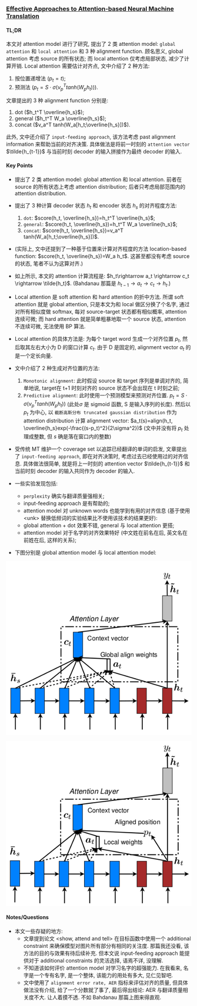 ### [Effective Approaches to Attention-based Neural Machine Translation](https://arxiv.org/abs/1508.04025)

#### TL;DR

本文对 attention model 进行了研究, 提出了 2 类 attention model: `global attention` 和 `local attention` 和 3 种 alignment function. 顾名思义, global attention 考虑 source 的所有状态; 而 local attention 仅考虑局部状态, 减少了计算开销. Local attention 需要估计对齐点, 文中介绍了 2 种方法:

1. 按位置递增法 ($p_t=t$);
2. 预测法 ($p_t=S\cdot \sigma(v_p^T tanh(W_p h_t))$).

文章提出的 3 种 alignment function 分别是: 

1. dot ($h_t^T \overline{h_s}$); 
2. general ($h_t^T W_a \overline{h_s}$);
3. concat ($v_a^T tanh(W_a[h_t;\overline{h_s}])$).

此外, 文中还介绍了 `input-feeding approach`, 该方法考虑 past alignment information 来帮助当前的对齐决策. 具体做法是将前一时刻的 `attention vector` $\tilde{h_{t-1}}$ 与当前时刻 decoder 的输入拼接作为最终 decoder 的输入.

#### Key Points

* 提出了 2 类 attention model: global attention 和 local attention. 前者在 source 的所有状态上考虑 attention distribution; 后者只考虑局部范围内的 attention distribution.
* 提出了 3 种计算 decoder 状态 $h_t$ 和 encoder 状态 $h_s$ 的对齐程度方法:
    1. `dot`: $score(h_t, \overline{h_s})=h_t^T \overline{h_s}$;
    2. `general`: $score(h_t, \overline{h_s})=h_t^T W_a \overline{h_s}$;
    3. `concat`: $score(h_t, \overline{h_s})=v_a^T tanh(W_a[h_t;\overline{h_s}])$.
* (实际上, 文中还提到了一种基于位置来计算对齐程度的方法 location-based function: $score(h_t, \overline{h_s})=W_a h_t$. 这甚至都没有考虑 source 的状态, 笔者不认为这算对齐.)
* 如上所示, 本文的 attention 计算流程是: $h_t\rightarrow a_t \rightarrow c_t \rightarrow \tilde{h_t}$. (Bahdanau 那篇是 $h_{t-1} \rightarrow a_t \rightarrow c_t \rightarrow h_t$.)
* Local attention 是 soft attention 和 hard attention 的折中方法. 所谓 soft attention 就是 global attention, 只是本文为和 local 做区分换了个名字, 通过对所有相似度做 softmax, 每对 source-target 状态都有相似概率, attention 连续可微; 而 hard attention 就是简单粗暴地取一个 source 状态, attention 不连续可微, 无法使用 BP 算法.
* Local attention 的具体方法是: 为每个 target word 生成一个对齐位置 $p_t$, 然后取其左右大小为 D 的窗口计算 $c_t$. 由于 D 是固定的, alignment vector $a_t$ 的是一个定长向量.
* 文中介绍了 2 种生成对齐位置的方法:
    1. `Monotonic alignment`: 此时假设 source 和 target 序列是单调对齐的, 简单地说, target在 t+1 时刻对齐的 source 状态不会出现在 t 时刻之前;
    2. `Predictive alignment`: 此时使用一个预测模型来预测对齐位置. $p_t=S\cdot \sigma(v_p^T tanh(W_p h_t))$ (此处$\sigma$ 是 sigmoid 函数, S 是输入序列的长度). 然后以 $p_t$ 为中心, 以 `截断高斯分布 truncated gaussian distribution` 作为 attention distribution 计算 alignment vector: $a_t(s)=align(h_t, \overline{h_s}exp(-\frac{(s-p_t)^2}{2\sigma^2})$ (文中并没有将 $p_t$ 处理成整数, 但 $s$ 确是落在窗口内的整数)
* 受传统 MT 维护一个 coverage set 以追踪已经翻译的单词的启发, 文章提出了 `input-feeding approach`, 即在对齐决策时, 考虑过去已经使用过的对齐信息. 具体做法很简单, 就是将上一时刻的 attention vector $\tilde{h_{t-1}}$ 和当前时刻 decoder 的输入共同作为 decoder 的输入.
* 一些实验发现包括:
    * `perplexity` 确实与翻译质量强相关;
    * input-feeding approach 是有帮助的;
    * attention model 对 unknown words 也能学到有用的对齐信息 (基于使用 \<unk\> 替换低频词的实验结果比不使用该技术的结果更好):
    * global attention + dot 效果不错, general 与 local attention 更搭;
    * attention model 对于名字的对齐效果特好 (中文姓在前名在后, 英文名在前姓在后, 这样的关系);

* 下图分别是 global attention model 与 local attention model:

![global attention model](../imgs/global_attention_model.png)

![loca attention model](../imgs/local_attention_model.png)

#### Notes/Questions

* 本文一些存疑的地方:
    * 文章提到论文 \<show, attend and tell\> 在目标函数中使用一个 additional constraint 来确保模型对图片所有部分有相同的关注度. 那篇我还没看, 该方法的目的与效果有待后续补充. 但本文说 input-feeding approach 能提供对于 additional constraints 的灵活选择, 语焉不详, 没理解.
    * 不知道该如何评价 attention model 对学习名字的超强能力. 在我看来, 名字是一个专有名字, 是一个整体, 该能力的用处有多大, 见仁见智吧.
    * 文中使用了 `alignment error rate, AER` 指标来评估对齐的质量, 但具体做法没有介绍, 给了一个分数就了事了, 最后得出结论: AER 与翻译质量相关度不大. 让人着摸不透. 不如 Bahdanau 那篇上图来得直观.
